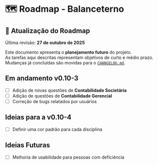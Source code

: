 # 🗺️ Roadmap - Balanceterno

## 📅 Atualização do Roadmap
Última revisão: **27 de outubro de 2025**

Este documento apresenta o **planejamento futuro** do projeto.  
As tarefas aqui descritas representam objetivos de curto e médio prazo.  
Mudanças já concluídas são movidas para o [`CHANGELOG.md`](CHANGELOG.md).

## Em andamento v0.10-3
- [ ] Adição de novas questões de **Contabilidade Societária**
- [ ] Adição de questões de **Contabilidade Gerencial**
- [ ] Correção de bugs relatados por usuários

## Ideias para a v0.10-4
- [ ] Definir uma cor padrão para cada disciplina 

## Ideias Futuras
- [ ] Melhoria de usabilidade para pessoas com deficiência
